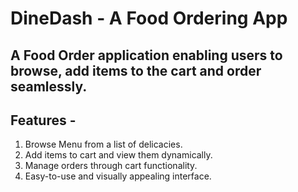 # DineDash - A Food Ordering App

## A Food Order application enabling users to browse, add items to the cart and order seamlessly.

## Features -
1. Browse Menu from a list of delicacies.
2. Add items to cart and view them dynamically.
3. Manage orders through cart functionality.
4. Easy-to-use and visually appealing interface.
